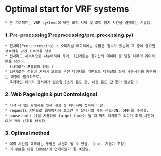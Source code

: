# Optimal start for VRF systems
    * 본 프로젝트는 VRF systems에 대한 최적 시작 및 최적 정지 시간을 결정하는 기술임.
    
### 1. Pre-processing(Preprocessing/pre_processing.py)
    * 전처리(Pre-processing) : 오리지널 데이터에는 수많은 정보가 있는데 그 중에 중요한 정보만을 남긴 서브셋을 생성.
    * 전처리도 세부적으로 나누어져야 하며, 1단계로는 장기간의 데이터 중 당일 하루의 데이터만을 남긴다.
      (시각화가 포함되어 있음.)
    * 2단계로는 전원이 켜져서 오늘의 운전 데이터를 기반으로 다음날의 최적 가동시간을 예측하는 과정이 필요하므로, 
      추가적인 데이터 전처리가 필요함.(초기 온도 값, 나중 온도 값 등이 필요함.)

### 2. Web Page login & put Control signal 
    * 최적 제어를 위해서는 먼저 대상 웹 페이지에 접속해야 함.
    * requests 기반으로 웹페이지에 로그인 후 실내기의 작동 신호(ON, OFF)를 수행함.
    * pause.until()을 사용하여 target_time이 될 때 까지 대기하고 있다가 최적 시간이 되면 작동 신호를 생성함.

### 3. Optimal method
    * 예측 시간을 예측하는 방법은 세분화 될 수 있음. (e.g. 기울기 조정)
    * 이 부분은 다음 Commit에 업데이트가 될 예정임.
